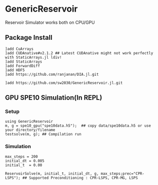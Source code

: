 # GenericReservoir

Reservoir Simulator works both on CPU/GPU

## Package Install
```
]add CuArrays
]add CUDAnative#v2.1.2 ## Latest CUDAnative might not work perfectly with StaticArrays.jl ldiv!
]add StaticArrays
]add ForwardDiff
]add HDF5
]add https://github.com/ranjanan/DIA.jl.git

]add https://github.com/sw2030/GenericReservoir.jl.git
```


## GPU SPE10 Simulation(In REPL) 
### Setup
```
using GenericReservoir
m, g = spe10_gpu("spe10data.h5");  ## copy data/spe10data.h5 or use your directory/filename
testsolve(m, g); ## Compilation run
```
### Simulation
```
max_steps = 200
initial_dt = 0.005
initial_t  = 0.00

ReservoirSolve(m, initial_t, initial_dt, g, max_steps;prec="CPR-LSPS"); ## Supported Preconditioning : CPR-LSPS, CPR-MG, LSPS
```
